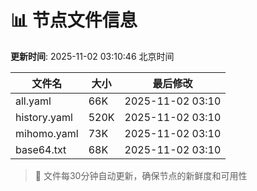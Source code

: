 # 📊 节点文件信息

**更新时间**: 2025-11-02 03:10:46 北京时间

| 文件名 | 大小 | 最后修改 |
|--------|------|----------|
| all.yaml | 66K | 2025-11-02 03:10 |
| history.yaml | 520K | 2025-11-02 03:10 |
| mihomo.yaml | 73K | 2025-11-02 03:10 |
| base64.txt | 68K | 2025-11-02 03:10 |

> 🔄 文件每30分钟自动更新，确保节点的新鲜度和可用性
